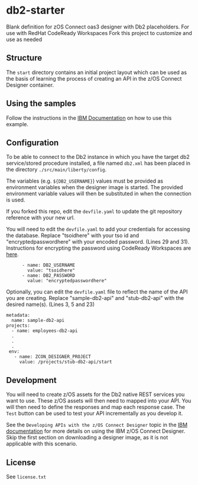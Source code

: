 # db2-starter
Blank definition for zOS Connect oas3 designer with Db2 placeholders.
For use with RedHat CodeReady Workspaces
Fork this project to customize and use as needed

## Structure
The `start` directory contains an initial project layout which can be used as the basis of learning the process of creating an API in the z/OS Connect Designer container. 

## Using the samples

Follow the instructions in the [IBM Documentation](https://www.ibm.com/docs/en/zosconn/zos-connect/3.0?topic=tutorials-creating-db2-zos-connect-api) on how to use this example.

## Configuration
To be able to connect to the Db2 instance in which you have the target db2 service/stored procedure installed, a file named `db2.xml` has been placed in the directory `./src/main/liberty/config`. 

The variables (e.g. `${DB2_USERNAME}`) values must be provided as environment variables when the designer image is started. The provided environment variable values will then be substituted in when the connection is used.

If you forked this repo, edit the `devfile.yaml` to update the git repository reference with your new url.

You will need to edit the `devfile.yaml` to add your credentials for accessing the database.  Replace "tsoidhere" with your tso id and "encryptedpasswordhere" with your encoded password. (Lines 29 and 31).  Instructions for encrypting the password using CodeReady Workspaces are [here](https://www.ibm.com/docs/en/SSMJPQ_api3/tutorials/encrypt_password_codeready_workspaces.html).
```
      - name: DB2_USERNAME
        value: "tsoidhere"
      - name: DB2_PASSWORD
        value: "encryptedpasswordhere"
```

Optionally, you can edit the `devfile.yaml` file to reflect the name of the API you are creating.  Replace "sample-db2-api" and "stub-db2-api" with the desired name(s).
(Lines 3, 5 and 23)
```
metadata:
  name: sample-db2-api
projects:
  - name: employees-db2-api
  .
  .
  .
 env:
   - name: ZCON_DESIGNER_PROJECT
     value: /projects/stub-db2-api/start
```

## Development
You will need to create z/OS assets for the Db2 native REST services you want to use. These z/OS assets will then need to mapped into your API. You will then need to define the responses and map each response case. The `Test` button can be used to test your API incrementally as you develop it. 

See the `Developing APIs with the z/OS Connect Designer` topic in the [IBM documentation](https://www.ibm.com/docs/en/zos-connect/zos-connect/3.0?topic=developing-apis-zos-connect-designer) for more details on using the IBM z/OS Connect Designer.  Skip the first section on downloading a designer image, as it is not applicable with this scenario.


## License

See `license.txt`
